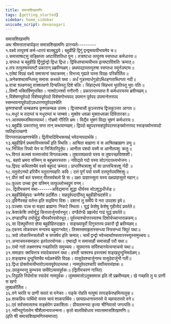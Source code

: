 ```yaml
---  
title: समासशिखामणिः  
tags: [getting_started]  
sidebar: home_sidebar  
unicode_script: devanagari  
---  
```

  
समासशिखामणिः  
अथ श्रीमत्ताताचार्यकृत समासशिखामणिः प्रारभ्यते---------  
१.वक्ष्ये तत्पुरुषं कर्म-धारयं बालबुद्धये।  बहुव्रीहिं द्विगुं द्वन्द्वमव्ययीभावमेव च॥  
२.समासाष्षट्सु सङ्क्षिप्ता अष्टाविंशतिधा पुनः।  तत्राष्टधा तत्पुरुष स्सप्तधा कर्मधारयः॥  
३.सप्तधा च बहुव्रीहि र्द्विगुर्द्वन्द्वो द्विधा द्विधा।  द्विविधश्चाव्ययीभाव इत्यष्टाविंशतिः क्रमात्॥  
४.तत्र तत्पुरुषस्याष्टौ प्रकारान् प्रब्रवीम्यहम्।  प्रथमाद्यास्तत्पुरुषा स्सप्तधा स्युर्नञष्टमः॥  
५.एतेषां विग्रहं वक्ष्ये समासानां यथाक्रमम्।  विभज्य् गृह्यते यस्स विग्रहः परिकीर्तितः॥  
६.अनेकशब्दसन्धिस्तु समासः कथ्यते यथा।  अर्धं गुडस्यार्धगुडोऽब्धिङ्गताब्धिगता नदी॥  
७.वाचा श्लक्ष्णस्तु वाक्श्लक्ष्णो दिग्बलिस्तु दिशे बलिः।  सिंहाद्भयं सिंहभयं भूपतिस्तु भुवः पतिः॥  
८.विष्णौ भक्तिर्विष्णुभक्तिः। नाश्वोऽनश्वो नगौरगौः। प्रकारान्तस्सप्त वै कर्मधारयस्य ब्रवीम्यहम्॥  
९.विशेषणपूर्वपदो विशेष्यपूर्वपदो विशेषणोभयपद उपमान पूर्वपद उपमानोत्तरपद स्सम्भावनापूर्वपदोऽवधारणापूर्वपदश्चेति  
  कृष्णश्चासौ कम्बळश्च कृष्णकम्बळ उत्तमः। द्विजश्चासौ कुञ्जरश्च द्विजकुञ्जर आगतः॥  
१०.मधुरं च तदाम्लं च मधुराम्लं च जाम्बवं।  मुक्तेव धवळा मुक्ताधवळा दिवितारका॥  
११.आस्यमब्जमिवास्याब्जं। गोभ्रमो गौरिति भ्रमः। विद्यैव भूषणं विद्या भूषणं कर्मधारयः॥  
१२.बहुव्रीहेः प्रकारांस्तु सप्त तान् कथयाम्यहम्। द्विपदो बहुपदस्सहपूर्वपदस्सङ्ख्योत्तरपद स्सङ्ख्योभयपदो व्यतिहारलक्षणो  
   दिगन्तराळलक्षणश्चेति। द्वितीयादिविभक्त्यर्थ्र् भवेदन्यपदार्थके।  
१३.बहुव्रीहिर्न प्रथमाविभक्त्यर्थे इति स्थितिः। आश्रिता बाह्मणा यं स आश्रितब्राह्मणः प्रभुः॥  
१४.निर्जिता रिपवो येन स निर्जितरिपुर्नृपः। आनीता पशवो यस्मै स आनीतपशुः क्रतुः॥  
१५.विगतं कल्मषं यस्मात्सोयं विगतकल्मषः। तुषाराश्छवयो यस्य स तुषारच्छविश्शशी।  
१६. बहवो भ्रमरा यस्मिन् स बहुभ्रमरस्तरुः। नविद्यते गदो यस्य सोऽगदःपथ्यभोजनः।  
१७.द्विपदः कथितश्चैवं वक्ष्ये बहुपदं क्रमात्। प्राप्तश्चित्रपशु र्यां सा प्राप्तचित्रपशु र्नदी ॥  
१८.स्तुतोऽनघो हरिर्येन स्तुतानघहरिः कविः। दत्तं पूर्णं पयो यस्मै दत्तपूर्णपयश्शिशुः॥  
१९.वीतं सर्वं बलं यस्मात् वीतसर्वबलो हि सः। दक्षाः प्राज्ञास्सुता यस्य दक्षप्राज्ञसुतो महान्॥  
२०.फुल्ला उच्चा द्रुमा यस्मिन् तत्फुल्लोच्चद्रुमं वनम्।  
२०.   द्वितीयचरणं यथा-------अविद्यमाना शुद्धा धीर्यस्य सोऽशुद्धधीर्जडः॥  
२१.बहुव्रीहिर्बहुपदः क्रमेणैवं प्रदर्शितः।  सहपूर्वपदादींस्तु बहुव्रीहीन्प्रदर्शये॥  
२२.द्रविणैस्सह वर्तन्त इति सद्रविणा विशः। दशानां तु समीपे ये नरा उपदशा इमे॥  
२३.पञ्चषाः पञ्च वा षड्वा ब्राह्मणाः निकटे स्थिताः।  युद्धं केशेषु केशेषु गृहीत्वेदं प्रवर्तते॥  
२४.केशाकेशि तयोर्युद्धं किरातार्जुनयोरभूत्। दण्डैर्दण्डैः प्रहृत्येदं गाढं युद्धं प्रवर्तते॥  
२५.दण्डादण्डि तयोर्युद्धं भीमकौरवयोरभूत्। पूर्वस्याश्चोत्तरस्याश्च दिशोर्यच्चान्तराळकम्॥  
२६.सा दिक्पूर्वोत्तरा ज्ञेया बहुव्रीहिरुदाहृतः।  सङ्ख्यापूर्वो दिगुस्तस्य प्रकारौ द्वौ ब्रवीम्यहम्॥  
२७.एकस्य त्वेकवचन मन्यस्य बहुवाग्भवेत्। तिस्रस्समाहृतास्सन्ध्या स्त्रिसन्ध्यं त्रिपुरं यथा॥  
२८.त्रयो लोकास्स्त्रिलोकी च सप्तर्षय इति क्रमात्। चार्थे द्वन्द्वो भवेच्चार्थाश्चत्वारस्स्युस्समुच्चयः॥  
२९.अन्वाचयस्समाहारः इतरेतरयोगकः।  एष्वाद्यौ न समासार्हौ समासार्हौ परौ यथा॥  
३०.रामो गतो लक्ष्मणश्च गच्छत्विति समुच्चयः। सूपमानय सर्पिश्चानयेत्यन्वाचयो यथा॥  
३१.समाहारः क्वचित्तत्र स्यादेकवचनं यथा। हस्ती चाश्वश्च हस्त्यश्वं शङ्खदुन्दुभिमर्दळम्॥  
३२.शङ्खश्च दुन्दुभिश्चैव मर्दळश्चेति विग्रहः।  वासुदेवश्चार्जुनश्च वासुदेवार्जुनौ गती॥  
३३.द्विधा प्रोक्तोव्ययीभावोऽव्ययपूर्वपदस्तथा। नामपूर्वपदश्चापि सर्वोव्ययसंज्ञकः॥  
३४.उपकुम्भन्तु कुम्भस्य समीपेऽव्ययपूर्वकः॥ (द्वितीयचरणं नास्ति)  
३५.रिपुप्रति रिपोर्मात्रा स्यादेवं नामपूर्वकः। लुक्समासोऽलुक्समास इति तौ प्रब्रवीम्यहम्। खे गच्छति तु यः प्राणी स खगो  
      लुक्प्रकीर्तितः।  
३६.वने चरति यः प्राणी सततं स वनेचरः। पङ्के रोहति यत्पुष्पं तत्पङ्केरुहमित्यलुक्॥  
३७.शाकप्रियः पार्थिवो यस्स चायं शाकपार्थिवः। छायाप्रधानास्तरवो ये च्छायातरवो वने॥  
३८.एवं सर्वसमासाश्च सङ्क्षेपेण प्रकाशिताः। प्रीयतामनया कृत्या श्रीनिवासो जगत्पतिः॥  
३९.नवीनदुर्गतातेन श्रीशैलान्वयजन्मना। कृतो बालविबोधाय स्यात्समासशिखामणिः॥  
                                           (इति श्री समासशिखामणिस्समाप्ता)